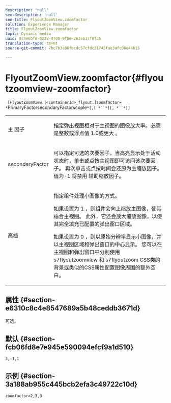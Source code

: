 ```yaml
---
description: 'null'
seo-description: 'null'
seo-title: FlyoutZoomView.zoomfactor
solution: Experience Manager
title: FlyoutZoomView.zoomfactor
topic: Dynamic media
uuid: 8c4e6bf8-0238-470b-9fbe-262eb17f8f3b
translation-type: tm+mt
source-git-commit: 7bc7b3a86fbcdc57cfdc31745fae3afc06e44b15

---
```



# FlyoutZoomView.zoomfactor{#flyoutzoomview-zoomfactor}

` [FlyoutZoomView.|<containerId>_flyout.]zoomfactor= *`PrimaryFactorsecondaryFactorscople`*[,[ *``*][, *``*]]`

<table id="table_9B98C97485DD4DEB8A6ECBCE8DF6B886"> 
 <tbody> 
  <tr> 
   <td colname="col1"> <p> <span class="codeph"> 主 <span class="varname"> 因子</span></span> </p> </td> 
   <td colname="col2"> <p> 指定弹出视图相对于主视图的图像放大率。必须是整数或浮点值 <span class="codeph"> 1.0或更大</span> 。 </p> </td> 
  </tr> 
  <tr> 
   <td colname="col1"> <p> <span class="codeph"> secondaryFactor <span class="varname"></span></span> </p> </td> 
   <td colname="col2"> <p> 可以指定可选的次要因子，当高亮显示处于活动状态时，单击或点按主视图即可访问该次要因子。 再次单击或点按时间会还原为主缩放因子。 值为-1 <span class="codeph"> 将禁用</span> 辅助缩放因子。 </p> </td> 
  </tr> 
  <tr> 
   <td colname="col1"> <p><span class="codeph"><span class="varname"> 高档</span></span> </p> </td> 
   <td colname="col2"> <p>指定组件处理小图像的方式。 </p> <p>如果设置为 <span class="codeph"> 1</span> ，则组件会向上缩放主图像，使其适合主视图。 此外，它还会放大缩放图像，以使其完全填充已配置的弹出窗口区域。 </p> <p>如果设置为 <span class="codeph"> 0</span> ，则以原始分辨率显示小图像，并以主视图区域和弹出窗口的中心显示。 您可以在主视图和弹出窗口中分别使用 <span class="codeph"> s7flyoutzoomview</span> 和 <span class="codeph"> s7flyoutzoom</span> CSS类的背景或类似的CSS属性配置图像周围的额外空白。 </p> </td> 
  </tr> 
 </tbody> 
</table>

## 属性 {#section-e6310c8c4e8547689a5b48ceddb3671d}

可选。

## 默认 {#section-fcb06fd8e7e945e590094efcf9a1d510}

`3,-1,1`

## 示例 {#section-3a188ab955c445bcb2efa3c49722c10d}

`zoomfactor=2,3,0`
